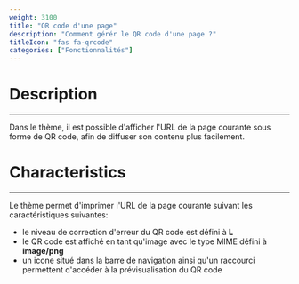 ```yaml
---
weight: 3100
title: "QR code d'une page"
description: "Comment gérér le QR code d'une page ?"
titleIcon: "fas fa-qrcode"
categories: ["Fonctionnalités"]
---
```


# Description
---

Dans le thème, il est possible d'afficher l'URL de la page courante sous forme de QR code, afin de diffuser son contenu plus facilement.

# Characteristics
---

Le thème permet d'imprimer l'URL de la page courante suivant les caractéristiques suivantes:
* le niveau de correction d'erreur du QR code est défini à **L**
* le QR code est affiché en tant qu'image avec le type MIME défini à **image/png**
* un icone situé dans la barre de navigation ainsi qu'un raccourci permettent d'accéder à la prévisualisation du QR code
